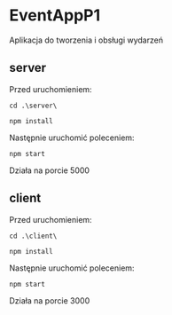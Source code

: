 # EventAppP1
Aplikacja do tworzenia i obsługi wydarzeń

## server
Przed uruchomieniem:
```
cd .\server\
```
```
npm install
```

Następnie uruchomić poleceniem:
```
npm start
```
Działa na porcie 5000

## client
Przed uruchomieniem:
```
cd .\client\
```
```
npm install
```

Następnie uruchomić poleceniem:
```
npm start
```
Działa na porcie 3000
